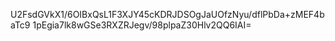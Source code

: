 U2FsdGVkX1/6OIBxQsL1F3XJY45cKDRJDSOgJaUOfzNyu/dflPbDa+zMEF4baTc9
1pEgia7lk8wGSe3RXZRJegv/98plpaZ30Hlv2QQ6IAI=
